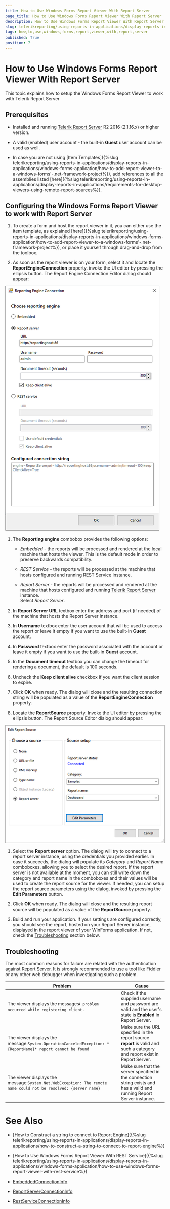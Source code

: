 ```yaml
---
title: How to Use Windows Forms Report Viewer With Report Server
page_title: How to Use Windows Forms Report Viewer With Report Server 
description: How to Use Windows Forms Report Viewer With Report Server
slug: telerikreporting/using-reports-in-applications/display-reports-in-applications/windows-forms-application/how-to-use-windows-forms-report-viewer-with-report-server
tags: how,to,use,windows,forms,report,viewer,with,report,server
published: True
position: 7
---
```


# How to Use Windows Forms Report Viewer With Report Server



This topic explains how to setup the Windows Forms Report Viewer to work with Telerik Report Server

## Prerequisites

* Installed and running                [Telerik Report Server](http://docs.telerik.com/report-server/introduction)  R2 2016 (2.1.16.x) or higher version.             

* A valid (enabled) user account - the built-in __Guest__ user account can be used as well.             

* In case you are not using [Item Templates]({%slug telerikreporting/using-reports-in-applications/display-reports-in-applications/windows-forms-application/how-to-add-report-viewer-to-a-windows-forms'-.net-framework-project%}),               add references to all the assemblies listed               [here]({%slug telerikreporting/using-reports-in-applications/display-reports-in-applications/requirements-for-desktop-viewers-using-remote-report-sources%}).             

## Configuring the Windows Forms Report Viewer to work with Report Server


1. To create a form and host the report viewer in it, you can either use the item template, as explained                   [here]({%slug telerikreporting/using-reports-in-applications/display-reports-in-applications/windows-forms-application/how-to-add-report-viewer-to-a-windows-forms'-.net-framework-project%}), or place it yourself through drag-and-drop from the toolbox.                 

1. As soon as the report viewer is on your form, select it and locate the __ReportEngineConnection__ property.                   invoke the UI editor by pressing the ellipsis button. The Report Engine Connection Editor dialog should appear:                   

  ![Winforms Connection Editor](images/WinformsConnectionEditor.png)

1. The __Reporting engine__ combobox provides the following options:                 
   + *Embedded* - the reports will be processed and rendered at the local machine that hosts the viewer. This is the default mode in order to preserve backwards compatibility.                     

   + *REST Service* - the reports will be processed at the machine that hosts configured and running REST Service instance.                     

   + *Report Server* - the reports will be processed and rendered at the machine that hosts configured and running                        [Telerik Report Server](http://docs.telerik.com/report-server/introduction)  instance.                     
    Select *Report Server*.                 

1. In __Report Server URL__ textbox enter the address and port (if needed) of the machine that hosts the Report Server instance.                 

1. In __Username__ textbox enter the user account that will be used to access the report or leave it empty if you want to use the built-in __Guest__ account.                 

1. In __Password__ textbox enter the password associated with the account or leave it empty if you want to use the built-in __Guest__ account.                 

1. In the __Document timeout__ textbox you can change the timeout for rendering a document, the default is 100 seconds.                 

1. Uncheck the __Keep client alive__ checkbox if you want the client session to expire.                 

1. Click __OK__ when ready. The dialog will close and the resulting connection string will be populated as a value of the __ReportEngineConnection__ property.                 

1. Locate the __ReportSource__ property. Invoke the UI editor by pressing the ellipsis button. The Report Source Editor dialog should appear:                   

  ![Winforms Report Source Editor](images/WinformsReportSourceEditor.png)

1. Select the __Report server__ option. The dialog will try to connect to a report server instance, using the credentials you provided earlier. In case it succeeds, the dialog                   will populate its *Category* and *Report Name* comboboxes, allowing you to select the desired report.                   If the report server is not available at the moment, you can still write down the category and report name in the comboboxes and their values will be used to create the report source for the viewer.                     If needed, you can setup the report source parameters using the dialog, invoked by pressing the __Edit Parameters__ button.                 

1. Click __OK__ when ready. The dialog will close and the resulting report source will be populated as a value of the __ReportSource__ property.                 

1. Build and run your application. If your settings are configured correctly, you should see the report, hosted on your Report Server instance, displayed in the report viewer of your WinForms application.                   If not, check the                   [Troubleshooting](#Troubleshooting) section below.                 

## Troubleshooting

The most common reasons for failure are related with the authentication against Report Server. It is strongly recommended to use a tool like           Fiddler or any other web debugger when investigating such a problem.         


| Problem | Cause |
| ------ | ------ |
|The viewer displays the message:`A problem occurred while registering client.`|Check if the supplied username and password are valid and the user's state is __Enabled__ in Report Server.|
|The viewer displays the message:`System.OperationCanceledException: *{ReportName}* report cannot be found`|Make sure the URL specified in the report source __report__ is valid and such a category and report exist in Report Server.|
|The viewer displays the message:`System.Net.WebException: The remote name could not be resolved: {server name}`|Make sure that the server specified in the connection string exists and has a valid and running Report Server instance.|



# See Also


 

* [How to Construct a string to connect to Report Engine]({%slug telerikreporting/using-reports-in-applications/display-reports-in-applications/how-to-construct-a-string-to-connect-to-report-engine%})

 

* [How to Use Windows Forms Report Viewer With REST Service]({%slug telerikreporting/using-reports-in-applications/display-reports-in-applications/windows-forms-application/how-to-use-windows-forms-report-viewer-with-rest-service%}) 

* [EmbeddedConnectionInfo](/reporting/api/Telerik.ReportViewer.Common.EmbeddedConnectionInfo)  

* [ReportServerConnectionInfo](/reporting/api/Telerik.ReportViewer.Common.ReportServerConnectionInfo)  

* [RestServiceConnectionInfo](/reporting/api/Telerik.ReportViewer.Common.RestServiceConnectionInfo)

